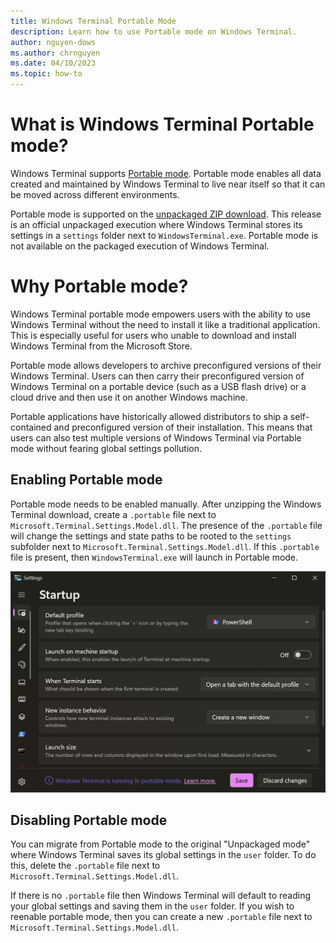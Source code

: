 ```yaml
---
title: Windows Terminal Portable Mode
description: Learn how to use Portable mode on Windows Terminal.
author: nguyen-dows
ms.author: chrnguyen
ms.date: 04/10/2023
ms.topic: how-to 
---
```


# What is Windows Terminal Portable mode?
Windows Terminal supports [Portable mode](https://en.wikipedia.org/wiki/Portable_application). Portable mode enables all data created and maintained by Windows Terminal to live near itself so that it can be moved across different environments. 

Portable mode is supported on the [unpackaged ZIP download](https://github.com/microsoft/terminal/releases). This release is an official unpackaged execution where Windows Terminal stores its settings in a `settings` folder next to `WindowsTerminal.exe`. Portable mode is not available on the packaged execution of Windows Terminal.

# Why Portable mode? 
Windows Terminal portable mode empowers users with the ability to use Windows Terminal without the need to install it like a traditional application. 
This is especially useful for users who unable to download and install Windows Terminal from the Microsoft Store. 

Portable mode allows developers to archive preconfigured versions of their Windows Terminal. Users can then carry their preconfigured version of Windows Terminal on a portable device (such as a USB flash drive) or a cloud drive and then use it on another Windows machine. 

Portable applications have historically allowed distributors to ship a self-contained and preconfigured version of their installation. This means that users can also test multiple versions of Windows Terminal via Portable mode without fearing global settings pollution. 

## Enabling Portable mode
Portable mode needs to be enabled manually. After unzipping the Windows Terminal download, create a `.portable` file next to `Microsoft.Terminal.Settings.Model.dll`. 
The presence of the `.portable` file will change the settings and state paths to be rooted to the `settings` subfolder next to `Microsoft.Terminal.Settings.Model.dll`.
If this `.portable` file is present, then `WindowsTerminal.exe` will launch in Portable mode.

![Windows Terminal portable mode](./images/portable-mode.png)

## Disabling Portable mode
You can migrate from Portable mode to the original "Unpackaged mode" where Windows Terminal saves its global settings in the `user` folder.
To do this, delete the `.portable` file next to `Microsoft.Terminal.Settings.Model.dll`.

If there is no `.portable` file then Windows Terminal will default to reading your global settings and saving them in the `user` folder.
If you wish to reenable portable mode, then you can create a new `.portable` file next to `Microsoft.Terminal.Settings.Model.dll`.
